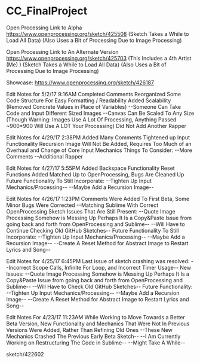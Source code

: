 # CC_FinalProject


Open Processing Link to Alpha
https://www.openprocessing.org/sketch/425508
(Sketch Takes a While to Load All Data)
(Also Uses a Bit of Processing Due to Image Processing)

Open Processing Link to An Alternate Version
https://www.openprocessing.org/sketch/425703
(This Includes a 4th Artist (Me) )
(Sketch Takes a While to Load All Data)
(Also Uses a Bit of Processing Due to Image Processing)

Showcase:
https://www.openprocessing.org/sketch/426187

Edit Notes for 5/2/17 9:16AM
Completed Comments
Reorganized Some Code Structure For Easy Formatting / Readability
Added Scalability (Removed Concrete Values in Place of Variables)
--Someone Can Take Code and Input Different Sized Images
--Canvas Can Be Scaled To Any Size (Though Warning: Images Use A Lot Of Processing, Anything Passed ~900*900 Will Use A LOT Your Processing)
Did Not Add Another Rapper

Edit Notes for 4/29/17 2:38PM
Added Many Comments
Tightened up Input Functionality
Recursion Image Will Not Be Added, Requires Too Much of an Overhaul and Change of Core Input Mechanics
Things To Consider:
--More Comments
--Additional Rapper

Edit Notes for 4/27/17 5:55PM
Added Backspace Functionality
Reset Functions Added
Matched Up to OpenProcessing, Bugs Are Cleaned Up
Future Functionality To Still Incorporate:
--Tighten Up Input Mechanics/Processing--
--Maybe Add a Recursion Image--

Edit Notes for 4/26/17 1:23PM
Comments Were Added To First Beta,
Some Minor Bugs Were Corrected
--Matching Sublime With Correct OpenProcessing Sketch
Issues That Are Still Present:
--Quote Image Processing Somehow is Messing Up Perhaps It Is a Copy&Paste Issue
from going back and forth from OpenProcessing and Sublime--
--Will Have to Continue Checking Old GitHub Sketches--
Future Functionality To Still Incorporate:
--Tighten Up Input Mechanics/Processing--
--Maybe Add a Recursion Image--
--Create A Reset Method for Abstract Image to Restart Lyrics and Song--

Edit Notes for 4/25/17 6:45PM
Last issue of sketch crashing was resolved:
--Incorrect Scope Calls, Infinite For Loop, and Incorrect Timer Usage--
New Issues:
--Quote Image Processing Somehow is Messing Up Perhaps It Is a Copy&Paste Issue
from going back and forth from OpenProcessing and Sublime--
--Will Have to Check Old GitHub Sketches--
Future Functionality:
--Tighten Up Input Mechanics/Processing--
--Maybe Add a Recursion Image--
--Create A Reset Method for Abstract Image to Restart Lyrics and Song--

Edit Notes For 4/23/17 11:23AM
While Working to Move Towards a Better Beta Version,
New Functionality and Mechanics That Were Not 
In Previous Versions Were Added, Rather Than Refining Old Ones
--These New Mechanics Crashed The Previous Early Beta Sketch--
--I Am Currently Working on Restructuring The Code in Sublime--
--Might Take A While--


sketch/422602
